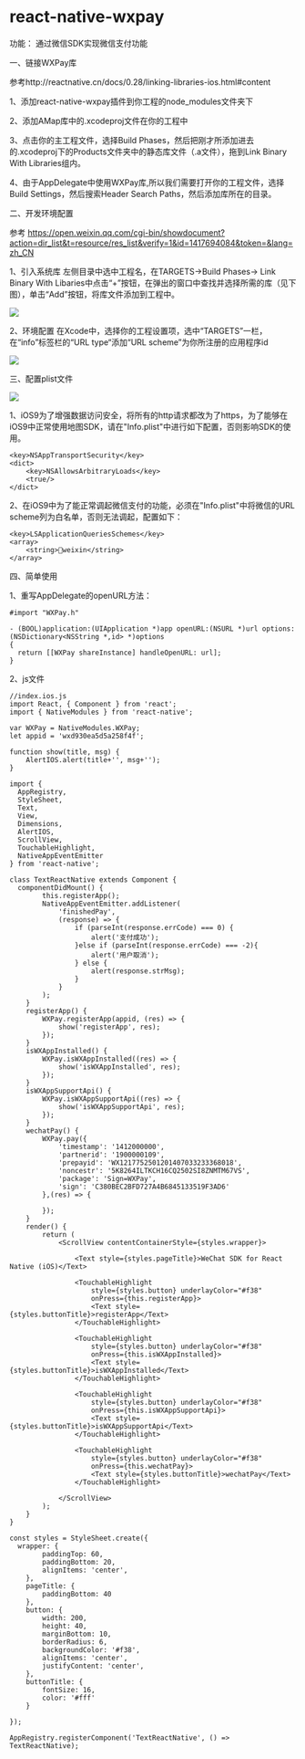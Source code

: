 # react-native-wxpay

功能：
通过微信SDK实现微信支付功能

一、链接WXPay库

参考http://reactnative.cn/docs/0.28/linking-libraries-ios.html#content

1、添加react-native-wxpay插件到你工程的node_modules文件夹下

2、添加AMap库中的.xcodeproj文件在你的工程中

3、点击你的主工程文件，选择Build Phases，然后把刚才所添加进去的.xcodeproj下的Products文件夹中的静态库文件（.a文件），拖到Link Binary With Libraries组内。

4、由于AppDelegate中使用WXPay库,所以我们需要打开你的工程文件，选择Build Settings，然后搜索Header Search Paths，然后添加库所在的目录。


二、开发环境配置

参考
https://open.weixin.qq.com/cgi-bin/showdocument?action=dir_list&t=resource/res_list&verify=1&id=1417694084&token=&lang=zh_CN

1、引入系统库
左侧目录中选中工程名，在TARGETS->Build Phases-> Link Binary With Libaries中点击“+”按钮，在弹出的窗口中查找并选择所需的库（见下图），单击“Add”按钮，将库文件添加到工程中。

![](http://upload-images.jianshu.io/upload_images/2093433-19d43eb8324a359b.png?imageMogr2/auto-orient/strip%7CimageView2/2/w/1240)

2、环境配置
在Xcode中，选择你的工程设置项，选中“TARGETS”一栏，在“info”标签栏的“URL type“添加“URL scheme”为你所注册的应用程序id

![](http://upload-images.jianshu.io/upload_images/2093433-3693b1bff95bf928.png?imageMogr2/auto-orient/strip%7CimageView2/2/w/1240)

三、配置plist文件

![](http://upload-images.jianshu.io/upload_images/2093433-68018905c5bf8acf.png?imageMogr2/auto-orient/strip%7CimageView2/2/w/1240)

1、iOS9为了增强数据访问安全，将所有的http请求都改为了https，为了能够在iOS9中正常使用地图SDK，请在"Info.plist"中进行如下配置，否则影响SDK的使用。
```
<key>NSAppTransportSecurity</key>
<dict>
    <key>NSAllowsArbitraryLoads</key>
    <true/>
</dict>

```
2、在iOS9中为了能正常调起微信支付的功能，必须在"Info.plist"中将微信的URL scheme列为白名单，否则无法调起，配置如下：
```
<key>LSApplicationQueriesSchemes</key>
<array>
    <string>weixin</string>
</array>
```

四、简单使用

1、重写AppDelegate的openURL方法：
```
#import "WXPay.h"

- (BOOL)application:(UIApplication *)app openURL:(NSURL *)url options:(NSDictionary<NSString *,id> *)options
{
  return [[WXPay shareInstance] handleOpenURL: url];
}
```
2、js文件
```
//index.ios.js
import React, { Component } from 'react';
import { NativeModules } from 'react-native';

var WXPay = NativeModules.WXPay;
let appid = 'wxd930ea5d5a258f4f';

function show(title, msg) {
    AlertIOS.alert(title+'', msg+'');
}

import {
  AppRegistry,
  StyleSheet,
  Text,
  View,
  Dimensions,
  AlertIOS,
  ScrollView,
  TouchableHighlight,
  NativeAppEventEmitter
} from 'react-native';

class TextReactNative extends Component {
  componentDidMount() {
        this.registerApp();
        NativeAppEventEmitter.addListener(
            'finishedPay',
            (response) => {
                if (parseInt(response.errCode) === 0) {
                    alert('支付成功');
                }else if (parseInt(response.errCode) === -2){
                    alert('用户取消');
                } else {
                    alert(response.strMsg);
                }
            }
        );
    }
    registerApp() {
        WXPay.registerApp(appid, (res) => {
            show('registerApp', res);
        });
    }
    isWXAppInstalled() {
        WXPay.isWXAppInstalled((res) => {
            show('isWXAppInstalled', res);
        });
    }
    isWXAppSupportApi() {
        WXPay.isWXAppSupportApi((res) => {
            show('isWXAppSupportApi', res);
        });
    }
    wechatPay() {
        WXPay.pay({
            'timestamp': '1412000000',
            'partnerid': '1900000109',
            'prepayid': 'WX1217752501201407033233368018',
            'noncestr': '5K8264ILTKCH16CQ2502SI8ZNMTM67VS',
            'package': 'Sign=WXPay',
            'sign': 'C380BEC2BFD727A4B6845133519F3AD6'
        },(res) => {

        });
    }
    render() {
        return (
            <ScrollView contentContainerStyle={styles.wrapper}>
                
                <Text style={styles.pageTitle}>WeChat SDK for React Native (iOS)</Text>

                <TouchableHighlight 
                    style={styles.button} underlayColor="#f38"
                    onPress={this.registerApp}>
                    <Text style={styles.buttonTitle}>registerApp</Text>
                </TouchableHighlight>
                
                <TouchableHighlight 
                    style={styles.button} underlayColor="#f38"
                    onPress={this.isWXAppInstalled}>
                    <Text style={styles.buttonTitle}>isWXAppInstalled</Text>
                </TouchableHighlight>

                <TouchableHighlight 
                    style={styles.button} underlayColor="#f38"
                    onPress={this.isWXAppSupportApi}>
                    <Text style={styles.buttonTitle}>isWXAppSupportApi</Text>
                </TouchableHighlight>

                <TouchableHighlight 
                    style={styles.button} underlayColor="#f38"
                    onPress={this.wechatPay}>
                    <Text style={styles.buttonTitle}>wechatPay</Text>
                </TouchableHighlight>
                
            </ScrollView>
        );
    }
}

const styles = StyleSheet.create({
  wrapper: {
        paddingTop: 60,
        paddingBottom: 20,
        alignItems: 'center',
    },
    pageTitle: {
        paddingBottom: 40
    },
    button: {
        width: 200,
        height: 40,
        marginBottom: 10,
        borderRadius: 6,
        backgroundColor: '#f38',
        alignItems: 'center',
        justifyContent: 'center',
    },
    buttonTitle: {
        fontSize: 16,
        color: '#fff'
    }
  
});

AppRegistry.registerComponent('TextReactNative', () => TextReactNative);

```
